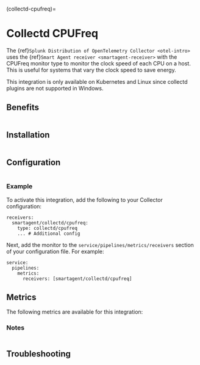 
(collectd-cpufreq)=

# Collectd CPUFreq
<meta name="Description" content="Use this Splunk Observability Cloud integration for the Collectd cpufreq monitor. See benefits, install, configuration, and metrics">

The {ref}`Splunk Distribution of OpenTelemetry Collector <otel-intro>` uses the {ref}`Smart Agent receiver <smartagent-receiver>` with the CPUFreq monitor type to monitor the clock speed of each CPU on a host. This is useful for systems that vary the clock speed to save energy.

This integration is only available on Kubernetes and Linux since collectd plugins are not supported in Windows.

## Benefits

```{include} /_includes/benefits.md
```

## Installation

```{include} /_includes/collector-installation-linux.md
```

## Configuration

```{include} /_includes/configuration.md
```
### Example

To activate this integration, add the following to your Collector configuration:

```
receivers:
  smartagent/collectd/cpufreq:
    type: collectd/cpufreq
    ... # Additional config
```

Next, add the monitor to the `service/pipelines/metrics/receivers` section of your configuration file. For example:

```
service:
  pipelines:
    metrics:
      receivers: [smartagent/collectd/cpufreq]
```

## Metrics

The following metrics are available for this integration:

<div class="metrics-yaml" url="https://raw.githubusercontent.com/signalfx/integrations/main/collectd-cpu/metrics.yaml"></div>

### Notes

```{include} /_includes/metric-defs.md
```

## Troubleshooting

```{include} /_includes/troubleshooting.md
```